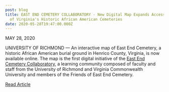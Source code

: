 ```yaml
---
post: blog
title: EAST END CEMETERY COLLABORATORY - New Digital Map Expands Access to One
  of Virginia's Historic African American Cemeteries
date: 2020-05-28T19:47:00.000Z
---
```

MAY 28, 2020

UNIVERSITY OF RICHMOND — An interactive map of East End Cemetery, a historic African American burial ground in Henrico County, Virginia, is now available online. The map is the first digital initiative of the [East End Cemetery Collaboratory](https://engage.richmond.edu/cbl/faculty-fellowships/east-end-cemetery-collaboratory.html), a learning community composed of faculty and staff from the University of Richmond and Virginia Commonwealth University and members of the Friends of East End Cemetery.

[Read Article](<MAY 28, 2020 UNIVERSITY OF RICHMOND — An interactive map of East End Cemetery, a historic African American burial ground in Henrico County, Virginia, is now available online. The map is the first digital initiative of the East End Cemetery Collaboratory, a learning community composed of faculty and staff from the University of Richmond and Virginia Commonwealth University and members of the Friends of East End Cemetery.>)